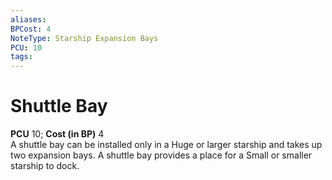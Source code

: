 ```yaml
---
aliases: 
BPCost: 4
NoteType: Starship Expansion Bays
PCU: 10
tags: 
---
```


# Shuttle Bay

**PCU** 10; **Cost (in BP)** 4  
A shuttle bay can be installed only in a Huge or larger starship and takes up two expansion bays. A shuttle bay provides a place for a Small or smaller starship to dock.